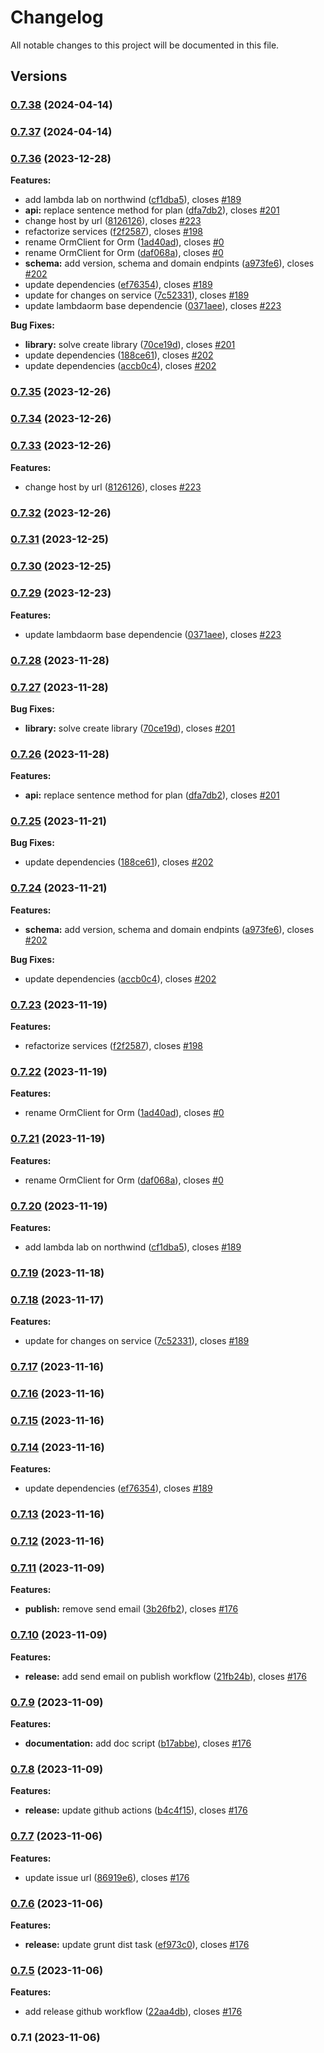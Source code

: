 # Changelog

All notable changes to this project will be documented in this file.

## Versions

### [0.7.38](https://github.com/lambda-orm/lambdaorm-client-node/compare/v0.7.37...v0.7.38) (2024-04-14)

### [0.7.37](https://github.com/lambda-orm/lambdaorm-client-node/compare/v0.7.36...v0.7.37) (2024-04-14)

### [0.7.36](https://github.com/lambda-orm/lambdaorm-client-node/compare/v0.7.11...v0.7.36) (2023-12-28)

**Features:**

* add lambda lab on northwind ([cf1dba5](https://github.com/lambda-orm/lambdaorm-client-node/commit/cf1dba516554fcebd4580f656d3b0c9452830aa3)), closes [#189](https://github.com/lambda-orm/lambdaorm-client-node/issues/189)
* **api:** replace sentence method for plan ([dfa7db2](https://github.com/lambda-orm/lambdaorm-client-node/commit/dfa7db29d21e9aab7e628819a4134fa0d5ac1cb7)), closes [#201](https://github.com/lambda-orm/lambdaorm-client-node/issues/201)
* change host by url ([8126126](https://github.com/lambda-orm/lambdaorm-client-node/commit/81261267d4810101396dcaec7032340b55ad910d)), closes [#223](https://github.com/lambda-orm/lambdaorm-client-node/issues/223)
* refactorize services ([f2f2587](https://github.com/lambda-orm/lambdaorm-client-node/commit/f2f2587fdc1652083c76cc0797e6c46d12a01ac1)), closes [#198](https://github.com/lambda-orm/lambdaorm-client-node/issues/198)
* rename OrmClient for Orm ([1ad40ad](https://github.com/lambda-orm/lambdaorm-client-node/commit/1ad40ad6d316d56e72dfe699559201c5ba056197)), closes [#0](https://github.com/lambda-orm/lambdaorm-client-node/issues/0)
* rename OrmClient for Orm ([daf068a](https://github.com/lambda-orm/lambdaorm-client-node/commit/daf068a2968cf0da7199732adaa05ff18f59d29c)), closes [#0](https://github.com/lambda-orm/lambdaorm-client-node/issues/0)
* **schema:** add version, schema and domain endpints ([a973fe6](https://github.com/lambda-orm/lambdaorm-client-node/commit/a973fe6150f9655cdd1a6f9691072018e1616067)), closes [#202](https://github.com/lambda-orm/lambdaorm-client-node/issues/202)
* update dependencies ([ef76354](https://github.com/lambda-orm/lambdaorm-client-node/commit/ef76354acd0f52b1bd62753f3c8e0fac2476122f)), closes [#189](https://github.com/lambda-orm/lambdaorm-client-node/issues/189)
* update for changes on service ([7c52331](https://github.com/lambda-orm/lambdaorm-client-node/commit/7c523318e797aacdff9f1a79a1245efb909a637f)), closes [#189](https://github.com/lambda-orm/lambdaorm-client-node/issues/189)
* update lambdaorm base dependencie ([0371aee](https://github.com/lambda-orm/lambdaorm-client-node/commit/0371aeee71d1cd1da8645c3b9969fcbfcc6c9524)), closes [#223](https://github.com/lambda-orm/lambdaorm-client-node/issues/223)

**Bug Fixes:**

* **library:** solve create library ([70ce19d](https://github.com/lambda-orm/lambdaorm-client-node/commit/70ce19d2d829c8be4e4708e53838144d0c2f2127)), closes [#201](https://github.com/lambda-orm/lambdaorm-client-node/issues/201)
* update dependencies ([188ce61](https://github.com/lambda-orm/lambdaorm-client-node/commit/188ce610080c6205bbab5139f537715370eb926d)), closes [#202](https://github.com/lambda-orm/lambdaorm-client-node/issues/202)
* update dependencies ([accb0c4](https://github.com/lambda-orm/lambdaorm-client-node/commit/accb0c4bb5c15f976b227d7a13e22c60b2857b48)), closes [#202](https://github.com/lambda-orm/lambdaorm-client-node/issues/202)

### [0.7.35](https://github.com/lambda-orm/lambdaorm-client-node/compare/v0.7.34...v0.7.35) (2023-12-26)

### [0.7.34](https://github.com/lambda-orm/lambdaorm-client-node/compare/v0.7.33...v0.7.34) (2023-12-26)

### [0.7.33](https://github.com/lambda-orm/lambdaorm-client-node/compare/v0.7.32...v0.7.33) (2023-12-26)

**Features:**

* change host by url ([8126126](https://github.com/lambda-orm/lambdaorm-client-node/commit/81261267d4810101396dcaec7032340b55ad910d)), closes [#223](https://github.com/lambda-orm/lambdaorm/issues/223)

### [0.7.32](https://github.com/lambda-orm/lambdaorm-client-node/compare/v0.7.31...v0.7.32) (2023-12-26)

### [0.7.31](https://github.com/lambda-orm/lambdaorm-client-node/compare/v0.7.30...v0.7.31) (2023-12-25)

### [0.7.30](https://github.com/lambda-orm/lambdaorm-client-node/compare/v0.7.29...v0.7.30) (2023-12-25)

### [0.7.29](https://github.com/lambda-orm/lambdaorm-client-node/compare/v0.7.28...v0.7.29) (2023-12-23)

**Features:**

* update lambdaorm base dependencie ([0371aee](https://github.com/lambda-orm/lambdaorm-client-node/commit/0371aeee71d1cd1da8645c3b9969fcbfcc6c9524)), closes [#223](https://github.com/lambda-orm/lambdaorm/issues/223)

### [0.7.28](https://github.com/lambda-orm/lambdaorm-client-node/compare/v0.7.27...v0.7.28) (2023-11-28)

### [0.7.27](https://github.com/lambda-orm/lambdaorm-client-node/compare/v0.7.26...v0.7.27) (2023-11-28)

**Bug Fixes:**

* **library:** solve create library ([70ce19d](https://github.com/lambda-orm/lambdaorm-client-node/commit/70ce19d2d829c8be4e4708e53838144d0c2f2127)), closes [#201](https://github.com/lambda-orm/lambdaorm/issues/201)

### [0.7.26](https://github.com/lambda-orm/lambdaorm-client-node/compare/v0.7.25...v0.7.26) (2023-11-28)

**Features:**

* **api:** replace sentence method for plan ([dfa7db2](https://github.com/lambda-orm/lambdaorm-client-node/commit/dfa7db29d21e9aab7e628819a4134fa0d5ac1cb7)), closes [#201](https://github.com/lambda-orm/lambdaorm/issues/201)

### [0.7.25](https://github.com/lambda-orm/lambdaorm-client-node/compare/v0.7.24...v0.7.25) (2023-11-21)

**Bug Fixes:**

* update dependencies ([188ce61](https://github.com/lambda-orm/lambdaorm-client-node/commit/188ce610080c6205bbab5139f537715370eb926d)), closes [#202](https://github.com/lambda-orm/lambdaorm/issues/202)

### [0.7.24](https://github.com/lambda-orm/lambdaorm-client-node/compare/v0.7.23...v0.7.24) (2023-11-21)

**Features:**

* **schema:** add version, schema and domain endpints ([a973fe6](https://github.com/lambda-orm/lambdaorm-client-node/commit/a973fe6150f9655cdd1a6f9691072018e1616067)), closes [#202](https://github.com/lambda-orm/lambdaorm/issues/202)

**Bug Fixes:**

* update dependencies ([accb0c4](https://github.com/lambda-orm/lambdaorm-client-node/commit/accb0c4bb5c15f976b227d7a13e22c60b2857b48)), closes [#202](https://github.com/lambda-orm/lambdaorm/issues/202)

### [0.7.23](https://github.com/lambda-orm/lambdaorm-client-node/compare/v0.7.22...v0.7.23) (2023-11-19)

**Features:**

* refactorize services ([f2f2587](https://github.com/lambda-orm/lambdaorm-client-node/commit/f2f2587fdc1652083c76cc0797e6c46d12a01ac1)), closes [#198](https://github.com/lambda-orm/lambdaorm/issues/198)

### [0.7.22](https://github.com/lambda-orm/lambdaorm-client-node/compare/v0.7.21...v0.7.22) (2023-11-19)

**Features:**

* rename OrmClient for Orm ([1ad40ad](https://github.com/lambda-orm/lambdaorm-client-node/commit/1ad40ad6d316d56e72dfe699559201c5ba056197)), closes [#0](https://github.com/lambda-orm/lambdaorm/issues/0)

### [0.7.21](https://github.com/lambda-orm/lambdaorm-client-node/compare/v0.7.20...v0.7.21) (2023-11-19)

**Features:**

* rename OrmClient for Orm ([daf068a](https://github.com/lambda-orm/lambdaorm-client-node/commit/daf068a2968cf0da7199732adaa05ff18f59d29c)), closes [#0](https://github.com/lambda-orm/lambdaorm/issues/0)

### [0.7.20](https://github.com/lambda-orm/lambdaorm-client-node/compare/v0.7.19...v0.7.20) (2023-11-19)

**Features:**

* add lambda lab on northwind ([cf1dba5](https://github.com/lambda-orm/lambdaorm-client-node/commit/cf1dba516554fcebd4580f656d3b0c9452830aa3)), closes [#189](https://github.com/lambda-orm/lambdaorm/issues/189)

### [0.7.19](https://github.com/lambda-orm/lambdaorm-client-node/compare/v0.7.18...v0.7.19) (2023-11-18)

### [0.7.18](https://github.com/lambda-orm/lambdaorm-client-node/compare/v0.7.17...v0.7.18) (2023-11-17)

**Features:**

* update for changes on service ([7c52331](https://github.com/lambda-orm/lambdaorm-client-node/commit/7c523318e797aacdff9f1a79a1245efb909a637f)), closes [#189](https://github.com/lambda-orm/lambdaorm/issues/189)

### [0.7.17](https://github.com/lambda-orm/lambdaorm-client-node/compare/v0.7.16...v0.7.17) (2023-11-16)

### [0.7.16](https://github.com/lambda-orm/lambdaorm-client-node/compare/v0.7.15...v0.7.16) (2023-11-16)

### [0.7.15](https://github.com/lambda-orm/lambdaorm-client-node/compare/v0.7.14...v0.7.15) (2023-11-16)

### [0.7.14](https://github.com/lambda-orm/lambdaorm-client-node/compare/v0.7.13...v0.7.14) (2023-11-16)

**Features:**

* update dependencies ([ef76354](https://github.com/lambda-orm/lambdaorm-client-node/commit/ef76354acd0f52b1bd62753f3c8e0fac2476122f)), closes [#189](https://github.com/lambda-orm/lambdaorm/issues/189)

### [0.7.13](https://github.com/lambda-orm/lambdaorm-client-node/compare/v0.7.12...v0.7.13) (2023-11-16)

### [0.7.12](https://github.com/lambda-orm/lambdaorm-client-node/compare/v0.7.11...v0.7.12) (2023-11-16)

### [0.7.11](https://github.com/lambda-orm/lambdaorm-client-node/compare/v0.7.10...v0.7.11) (2023-11-09)

**Features:**

* **publish:** remove send email ([3b26fb2](https://github.com/lambda-orm/lambdaorm-client-node/commit/3b26fb2a3999f623c48f9857546f37d2ca469ff2)), closes [#176](https://github.com/lambda-orm/lambdaorm/issues/176)

### [0.7.10](https://github.com/lambda-orm/lambdaorm-client-node/compare/v0.7.9...v0.7.10) (2023-11-09)

**Features:**

* **release:** add send email on publish workflow ([21fb24b](https://github.com/lambda-orm/lambdaorm-client-node/commit/21fb24b1796eb461e4b7c9ddcac21071855c31d9)), closes [#176](https://github.com/lambda-orm/lambdaorm/issues/176)

### [0.7.9](https://github.com/lambda-orm/lambdaorm-client-node/compare/v0.7.8...v0.7.9) (2023-11-09)

**Features:**

* **documentation:** add doc script ([b17abbe](https://github.com/lambda-orm/lambdaorm-client-node/commit/b17abbeac9c632b3d8664aa058c2fc73e7e4bc16)), closes [#176](https://github.com/lambda-orm/lambdaorm/issues/176)

### [0.7.8](https://github.com/lambda-orm/lambdaorm-client-node/compare/v0.7.7...v0.7.8) (2023-11-09)

**Features:**

* **release:** update github actions ([b4c4f15](https://github.com/lambda-orm/lambdaorm-client-node/commit/b4c4f15dcdf39eb283931452ab53795475f4002f)), closes [#176](https://github.com/lambda-orm/lambdaorm/issues/176)

### [0.7.7](https://github.com/lambda-orm/lambdaorm-client-node/compare/v0.7.6...v0.7.7) (2023-11-06)

**Features:**

* update issue url ([86919e6](https://github.com/lambda-orm/lambdaorm-client-node/commit/86919e66524ee6bea0f6e2cc9d717b7fb9c1abc2)), closes [#176](https://github.com/lambda-orm/lambdaorm/issues/176)

### [0.7.6](https://github.com/lambda-orm/lambdaorm-client-node/compare/v0.7.5...v0.7.6) (2023-11-06)

**Features:**

* **release:** update grunt dist task ([ef973c0](https://github.com/lambda-orm/lambdaorm-client-node/commit/ef973c0967458bfbdbc2e2cfbde2bacc571ae82d)), closes [#176](https://github.com/lambda-orm/lambdaorm/issues/176)

### [0.7.5](https://github.com/lambda-orm/lambdaorm-client-node/compare/v0.7.4...v0.7.5) (2023-11-06)

**Features:**

* add release github workflow ([22aa4db](https://github.com/lambda-orm/lambdaorm/commit/22aa4dba0c22578f80bb95a4f04ae5a4f3e8da0d)), closes [#176](https://github.com/lambda-orm/lambdaorm/issues/176)

### 0.7.1 (2023-11-06)
